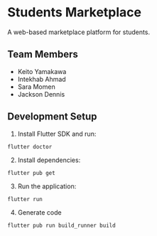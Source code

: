 # Students Marketplace

A web-based marketplace platform for students.

## Team Members

- Keito Yamakawa
- Intekhab Ahmad
- Sara Momen
- Jackson Dennis

## Development Setup

1. Install Flutter SDK and run:
```
flutter doctor
```
2. Install dependencies:
```
flutter pub get
```
3. Run the application:
```
flutter run
```
4. Generate code
```
flutter pub run build_runner build
```
